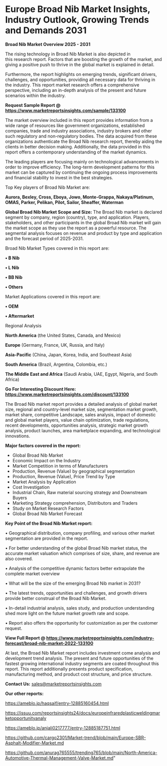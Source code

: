 # Europe Broad Nib Market Insights, Industry Outlook, Growing Trends and Demands 2031

<Strong> Broad Nib Market Overview 2025 - 2031</strong>

The rising technology in Broad Nib Market is also depicted in this research report. Factors that are boosting the growth of the market, and giving a positive push to thrive in the global market is explained in detail.

Furthermore, the report highlights on emerging trends, significant drivers, challenges, and opportunities, providing all necessary data for thriving in the industry. This report market research offers a comprehensive perspective, including an in-depth analysis of the present and future scenarios within the industry.

<strong>Request Sample Report @ <a href=https://www.marketreportsinsights.com/sample/133100>https://www.marketreportsinsights.com/sample/133100</a></strong>

The market overview included in this report provides information from a wide range of resources like government organizations, established companies, trade and industry associations, industry brokers and other such regulatory and non-regulatory bodies. The data acquired from these organizations authenticate the Broad Nib research report, thereby aiding the clients in better decision making. Additionally, the data provided in this report offers a contemporary understanding of the market dynamics.

The leading players are focusing mainly on technological advancements in order to improve efficiency. The long-term development patterns for this market can be captured by continuing the ongoing process improvements and financial stability to invest in the best strategies.

Top Key players of Broad Nib Market are:

<strong>Aurora, Bexley, Cross, Eboya, Jowo, Monte-Grappa, Nakaya/Platinum, OMAS, Parker, Pelikan, Pilot, Sailor, Sheaffer, Waterman</strong>

<strong><b>Global Broad Nib Market Scope and Size:</b></strong>
The Broad Nib market is declared segment by company, region (country), type, and application. Players, stakeholders, and other participants in the global Broad Nib market will gain the market scope as they use the report as a powerful resource. The segmental analysis focuses on revenue and product by type and application and the forecast period of 2025-2031.

Broad Nib Market Types covered in this report are:

<strong>• B Nib

• L Nib

• BB Nib

• Others</strong>

Market Applications covered in this report are:

<strong>• OEM

• Aftermarket</strong> 

Regional Analysis

<strong>North America</strong> (the United States, Canada, and Mexico)

<strong>Europe</strong> (Germany, France, UK, Russia, and Italy)

<strong>Asia-Pacific</strong> (China, Japan, Korea, India, and Southeast Asia)

<strong>South America</strong> (Brazil, Argentina, Colombia, etc.)

<strong>The Middle East and Africa</strong> (Saudi Arabia, UAE, Egypt, Nigeria, and South Africa)

<strong>Go For Interesting Discount Here: <a href=https://www.marketreportsinsights.com/discount/133100>https://www.marketreportsinsights.com/discount/133100</a></strong>

The Broad Nib market report provides a detailed analysis of global market size, regional and country-level market size, segmentation market growth, market share, competitive Landscape, sales analysis, impact of domestic and global market players, value chain optimization, trade regulations, recent developments, opportunities analysis, strategic market growth analysis, product launches, area marketplace expanding, and technological innovations.

<strong><b>Major factors covered in the report:</b></strong>
<ul>
  <li>Global Broad Nib Market </li>
  <li>Economic Impact on the Industry</li>
  <li>Market Competition in terms of Manufacturers</li>
  <li>Production, Revenue (Value) by geographical segmentation</li>
  <li>Production, Revenue (Value), Price Trend by Type</li>
  <li>Market Analysis by Application</li>
  <li>Cost Investigation</li>
  <li>Industrial Chain, Raw material sourcing strategy and Downstream Buyers</li>
  <li>Marketing Strategy comprehension, Distributors and Traders</li>
  <li>Study on Market Research Factors</li>
  <li>Global Broad Nib Market Forecast</li>
</ul>

<strong><b>Key Point of the Broad Nib Market report:</b></strong>

• Geographical distribution, company profiling, and various other market segmentation are provided in the report.

• For better understanding of the global Broad Nib market status, the accurate market valuation which comprises of size, share, and revenue are also covered.

• Analysis of the competitive dynamic factors better extrapolate the complete market overview

• What will be the size of the emerging Broad Nib market in 2031?

• The latest trends, opportunities and challenges, and growth drivers provide better construal of the Broad Nib Market.

• In-detail industrial analysis, sales study, and production understanding shed more light on the future market growth rate and scope.

• Report also offers the opportunity for customization as per the customer request.

<strong><b>View Full Report @ <a href=https://www.marketreportsinsights.com/industry-forecast/broad-nib-market-2022-133100>https://www.marketreportsinsights.com/industry-forecast/broad-nib-market-2022-133100</a></b></strong>


At last, the Broad Nib Market report includes investment come analysis and development trend analysis. The present and future opportunities of the fastest growing international industry segments are coated throughout this report. This report additionally presents product specification, manufacturing method, and product cost structure, and price structure.

<strong>Contact Us:</strong>
sales@marketreportsinsights.com

<strong>Our other reports:</strong>

<a href=https://ameblo.jp/haqsaif/entry-12885160454.html>https://ameblo.jp/haqsaif/entry-12885160454.html</a>

<a href=https://issuu.com/reportsinsights24/docs/europeinfraredplasticweldingmarketopportunityanaly>https://issuu.com/reportsinsights24/docs/europeinfraredplasticweldingmarketopportunityanaly</a>

<a href=https://ameblo.jp/anjali0217777/entry-12885187751.html>https://ameblo.jp/anjali0217777/entry-12885187751.html</a>

<a href=https://github.com/cargo2301/Market-trend/blob/main/Europe-SBR-Asphalt-Modifier-Market.md>https://github.com/cargo2301/Market-trend/blob/main/Europe-SBR-Asphalt-Modifier-Market.md</a>

<a href=https://github.com/anurag765555/trending765/blob/main/North-America-Automotive-Thermal-Management-Valve-Market.md>https://github.com/anurag765555/trending765/blob/main/North-America-Automotive-Thermal-Management-Valve-Market.md</a>"
